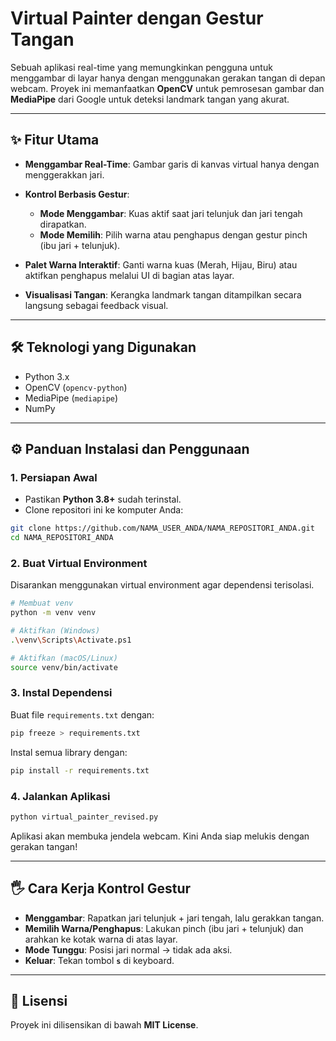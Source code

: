 # Virtual Painter dengan Gestur Tangan

Sebuah aplikasi real-time yang memungkinkan pengguna untuk menggambar di layar hanya dengan menggunakan gerakan tangan di depan webcam. Proyek ini memanfaatkan **OpenCV** untuk pemrosesan gambar dan **MediaPipe** dari Google untuk deteksi landmark tangan yang akurat.

---

## ✨ Fitur Utama

* **Menggambar Real-Time**: Gambar garis di kanvas virtual hanya dengan menggerakkan jari.
* **Kontrol Berbasis Gestur**:

  * **Mode Menggambar**: Kuas aktif saat jari telunjuk dan jari tengah dirapatkan.
  * **Mode Memilih**: Pilih warna atau penghapus dengan gestur pinch (ibu jari + telunjuk).
* **Palet Warna Interaktif**: Ganti warna kuas (Merah, Hijau, Biru) atau aktifkan penghapus melalui UI di bagian atas layar.
* **Visualisasi Tangan**: Kerangka landmark tangan ditampilkan secara langsung sebagai feedback visual.

---

## 🛠️ Teknologi yang Digunakan

* Python 3.x
* OpenCV (`opencv-python`)
* MediaPipe (`mediapipe`)
* NumPy

---

## ⚙️ Panduan Instalasi dan Penggunaan

### 1. Persiapan Awal

* Pastikan **Python 3.8+** sudah terinstal.
* Clone repositori ini ke komputer Anda:

```bash
git clone https://github.com/NAMA_USER_ANDA/NAMA_REPOSITORI_ANDA.git
cd NAMA_REPOSITORI_ANDA
```

### 2. Buat Virtual Environment

Disarankan menggunakan virtual environment agar dependensi terisolasi.

```bash
# Membuat venv
python -m venv venv

# Aktifkan (Windows)
.\venv\Scripts\Activate.ps1

# Aktifkan (macOS/Linux)
source venv/bin/activate
```

### 3. Instal Dependensi

Buat file `requirements.txt` dengan:

```bash
pip freeze > requirements.txt
```

Instal semua library dengan:

```bash
pip install -r requirements.txt
```

### 4. Jalankan Aplikasi

```bash
python virtual_painter_revised.py
```

Aplikasi akan membuka jendela webcam. Kini Anda siap melukis dengan gerakan tangan!

---

## 🖐️ Cara Kerja Kontrol Gestur

* **Menggambar**: Rapatkan jari telunjuk + jari tengah, lalu gerakkan tangan.
* **Memilih Warna/Penghapus**: Lakukan pinch (ibu jari + telunjuk) dan arahkan ke kotak warna di atas layar.
* **Mode Tunggu**: Posisi jari normal → tidak ada aksi.
* **Keluar**: Tekan tombol **`s`** di keyboard.

---

## 📜 Lisensi

Proyek ini dilisensikan di bawah **MIT License**.
